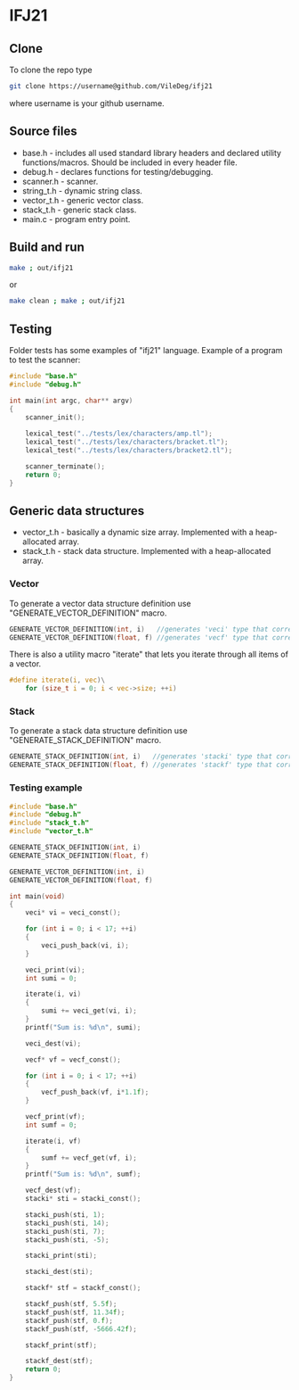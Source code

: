 # IFJ21
## Clone
To clone the repo type
```sh
git clone https://username@github.com/VileDeg/ifj21
```
where username is your github username.
## Source files
- base.h     - includes all used standard library headers and declared utility functions/macros. Should be included in every header file.
- debug.h    - declares functions for testing/debugging.
- scanner.h  - scanner.
- string_t.h - dynamic string class.
- vector_t.h - generic vector class.
- stack_t.h  - generic stack class.
- main.c     - program entry point.
## Build and run
```sh
make ; out/ifj21
```
or
```sh
make clean ; make ; out/ifj21
```
## Testing
Folder tests has some examples of "ifj21" language.
Example of a program to test the scanner:
```c
#include "base.h"
#include "debug.h"

int main(int argc, char** argv)
{
    scanner_init();
    
    lexical_test("../tests/lex/characters/amp.tl");
    lexical_test("../tests/lex/characters/bracket.tl");
    lexical_test("../tests/lex/characters/bracket2.tl");

    scanner_terminate();
    return 0;
}
```
## Generic data structures
- vector_t.h - basically a dynamic size array. Implemented with a heap-allocated array.
- stack_t.h - stack data structure. Implemented with a heap-allocated array.
### Vector
To generate a vector data structure definition use "GENERATE_VECTOR_DEFINITION" macro.
```c
GENERATE_VECTOR_DEFINITION(int, i)   //generates 'veci' type that corresponds to vector holding integer items.
GENERATE_VECTOR_DEFINITION(float, f) //generates 'vecf' type that corresponds to vector holding float items.
```
There is also a utility macro "iterate" that lets you iterate through all items of a vector.
```c
#define iterate(i, vec)\
    for (size_t i = 0; i < vec->size; ++i)
```
### Stack
To generate a stack data structure definition use "GENERATE_STACK_DEFINITION" macro.
```c
GENERATE_STACK_DEFINITION(int, i)   //generates 'stacki' type that corresponds to stack holding integer items.
GENERATE_STACK_DEFINITION(float, f) //generates 'stackf' type that corresponds to stack holding float items.
```
### Testing example
```c
#include "base.h"
#include "debug.h"
#include "stack_t.h"
#include "vector_t.h"

GENERATE_STACK_DEFINITION(int, i)
GENERATE_STACK_DEFINITION(float, f)

GENERATE_VECTOR_DEFINITION(int, i)
GENERATE_VECTOR_DEFINITION(float, f)

int main(void)
{
    veci* vi = veci_const();

    for (int i = 0; i < 17; ++i)
    {
        veci_push_back(vi, i);
    }

    veci_print(vi);
    int sumi = 0;

    iterate(i, vi)
    {
        sumi += veci_get(vi, i);
    }
    printf("Sum is: %d\n", sumi);

    veci_dest(vi);

    vecf* vf = vecf_const();

    for (int i = 0; i < 17; ++i)
    {
        vecf_push_back(vf, i*1.1f);
    }

    vecf_print(vf);
    int sumf = 0;

    iterate(i, vf)
    {
        sumf += vecf_get(vf, i);
    }
    printf("Sum is: %d\n", sumf);

    vecf_dest(vf);
    stacki* sti = stacki_const();

    stacki_push(sti, 1);
    stacki_push(sti, 14);
    stacki_push(sti, 7);
    stacki_push(sti, -5);

    stacki_print(sti);

    stacki_dest(sti);

    stackf* stf = stackf_const();

    stackf_push(stf, 5.5f);
    stackf_push(stf, 11.34f);
    stackf_push(stf, 0.f);
    stackf_push(stf, -5666.42f);

    stackf_print(stf);

    stackf_dest(stf);
    return 0;
}

```
